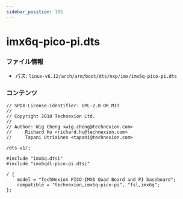 ```yaml
---
sidebar_position: 195
---
```

# imx6q-pico-pi.dts

### ファイル情報

- パス: `linux-v6.12/arch/arm/boot/dts/nxp/imx/imx6q-pico-pi.dts`

### コンテンツ

```dts
// SPDX-License-Identifier: GPL-2.0 OR MIT
//
// Copyright 2018 Technexion Ltd.
//
// Author: Wig Cheng <wig.cheng@technexion.com>
//	   Richard Hu <richard.hu@technexion.com>
//	   Tapani Utriainen <tapani@technexion.com>

/dts-v1/;

#include "imx6q.dtsi"
#include "imx6qdl-pico-pi.dtsi"

/ {
	model = "TechNexion PICO-IMX6 Quad Board and PI baseboard";
	compatible = "technexion,imx6q-pico-pi", "fsl,imx6q";
};

```
